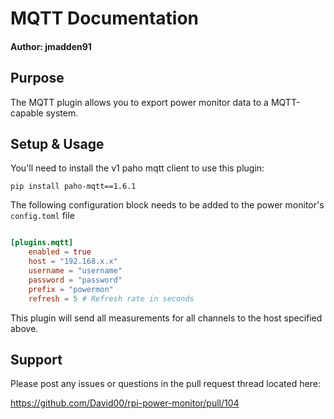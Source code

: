 # MQTT Documentation

#### Author: jmadden91

## Purpose

The MQTT plugin allows you to export power monitor data to a MQTT-capable system. 

## Setup & Usage
You'll need to install the v1 paho mqtt client to use this plugin:
    
    pip install paho-mqtt==1.6.1


The following configuration block needs to be added to the power monitor's `config.toml` file

```toml

[plugins.mqtt]
    enabled = true
    host = "192.168.x.x"
    username = "username"
    password = "password"
    prefix = "powermon"
    refresh = 5 # Refresh rate in seconds

```

This plugin will send all measurements for all channels to the host specified above.



## Support
Please post any issues or questions in the pull request thread located here:

https://github.com/David00/rpi-power-monitor/pull/104